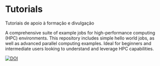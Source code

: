 # Tutorials
Tutoriais de apoio à formação e divulgação

A comprehensive suite of example jobs for high-performance computing (HPC) environments. This repository includes simple hello world jobs, as well as advanced parallel computing examples. Ideal for beginners and intermediate users looking to understand and leverage HPC capabilities.

[![DOI](https://zenodo.org/badge/DOI/10.5281/zenodo.17079876.svg)](https://doi.org/10.5281/zenodo.17079876)
